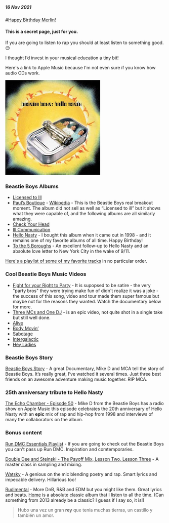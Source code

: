##### 16 Nov 2021
#[Happy Birthday Merlin!](?p=BeastieBoys)

#### This is a secret page, just for you. ####

If you are going to listen to rap you should at least listen to something good. 😉

I thought I’d invest in your musical education a tiny bit!

Here's a link to Apple Music because I'm not even sure if you know how audio CDs work.

[![Hello Nasty](/images/post/2021/beastie_boys_hello_nasty_cover.jpg)](https://music.apple.com/ca/album/hello-nasty-deluxe/721224205)

### Beastie Boys Albums ###

* [Licensed to Ill](https://music.apple.com/ca/album/licensed-to-ill/1440912031)
* [Paul’s Boutique](https://music.apple.com/ca/album/pauls-boutique-20th-anniversary-remastered-edition/721276795) - [Wikipedia](https://en.wikipedia.org/wiki/Paul%27s_Boutique) - This is the Beastie Boys real breakout moment.  The album did not sell as well as “Licensed to ill” but it shows what they were capable of, and the following albums are all similarly amazing.
* [Check Your Head](https://music.apple.com/ca/album/check-your-head-deluxe-version-remastered/724303425)
* [Ill Communication](https://music.apple.com/ca/album/ill-communication-deluxe-version-remastered/72489984)
* [Hello Nasty](https://music.apple.com/ca/album/hello-nasty-deluxe/721224205) - I bought this album when it came out in 1998 - and it remains one of my favorite albums of all time.  Happy Birthday!	
* [To the 5 Boroughs](https://music.apple.com/ca/album/to-the-5-boroughs-deluxe-version/1467021108) - An excellent follow-up to Hello Nasty and an absolute love letter to New York City in the wake of 9/11.

[Here's a playlist of some of my favorite tracks](https://music.apple.com/ca/playlist/erics-favorite-beastie-boys-tracks/pl.u-pp6mTom62L) in no particular order.

### Cool Beastie Boys Music Videos ###

* [Fight for your Right to Party](https://www.youtube.com/watch?v=eBShN8qT4lk) - It is supopsed to be satire - the very "party bros" they were trying make fun of didn't realize it was a joke - the success of this song, video and tour made them super famous but maybe not for the reasons they wanted.  Watch the documentary below for more.
* [Three MCs and One DJ](https://youtu.be/XflfiylNNXY) - is an epic video, not quite shot in a single take but still well done.
* [Alive](https://youtu.be/JkeE2O15RFs)
* [Body Movin’](https://www.youtube.com/watch?v=uvRBUw_Ls2o)
* [Sabotage](https://www.youtube.com/watch?v=z5rRZdiu1UE)
* [Intergalactic](https://www.youtube.com/watch?v=qORYO0atB6g)
* [Hey Ladies](https://www.youtube.com/watch?v=Naf5uJYGoiU)

### Beastie Boys Story ###

[Beastie Boys Story](https://tv.apple.com/ca/movie/beastie-boys-story/umc.cmc.6d0mrskjsusw2jd2d228p88c2) - A great Documentary, Mike D and MCA tell the story of Beastie Boys. It’s really great, I’ve watched it several times.  Just three best friends on an awesome adventure making music together.   RIP MCA. 

### 25th anniversary tribute to Hello Nasty ###

[The Echo Chamber - Episode 50](https://music.apple.com/ca/station/hello-nasty/ra.1412422833) - Mike D from the Beastie Boys has a radio show on Apple Music this episode celebrates the 20th anniversary of Hello Nasty with an **epic** mix of rap and hip-hop from 1998 and interviews of many the collaborators on the album. 

### Bonus content ###

[Run DMC Essentials Playlist](https://music.apple.com/ca/playlist/run-dmc-essentials/pl.a0d7e257f2014d5ebde460c021e1c4f8) - If you are going to check out the Beastie Boys you can't pass up Run DMC.  Inspiration and comtemporaries.

[Double Dee and Steinski - The Payoff Mix, Lesson Two, Lesson Three](https://music.apple.com/ca/album/what-does-it-all-mean-1983-2006-retrospective/279671257) - A master class in sampling and mixing.
 
[Watsky](https://music.apple.com/ca/artist/watsky/340587935) - A genious on the mic blending poetry and rap. Smart lyrics and impecable delivery. Hillarious too!

[Rudimental](https://music.apple.com/ca/playlist/rudimental-essentials/pl.30cee658a239437c87ae495c48871612) - More DnB, R&B and EDM but you might like them. Great lyrics and beats. [Home](https://music.apple.com/ca/album/home-deluxe-edition/666989860) is a absolute classic album that I listen to all the time. (Can something from 2013 already be a classic?  I guess if I say so, it is!)

> Hubo una vez un gran **rey** que tenía muchas tierras, un castillo y también un amor.
 

